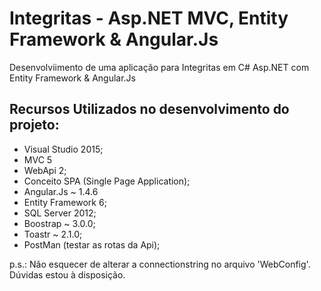 # Integritas - Asp.NET MVC, Entity Framework & Angular.Js

Desenvolviimento de uma aplicação para Integritas em C# Asp.NET com Entity Framework & Angular.Js

## Recursos Utilizados no desenvolvimento do projeto:

- Visual Studio 2015;
- MVC 5 
- WebApi 2;
- Conceito SPA (Single Page Application);
- Angular.Js ~ 1.4.6
- Entity Framework 6;
- SQL Server 2012;
- Boostrap ~ 3.0.0;
- Toastr ~ 2.1.0;
- PostMan (testar as rotas da Api);

p.s.: Não esquecer de alterar a connectionstring no arquivo 'WebConfig'. Dúvidas estou à disposição.


